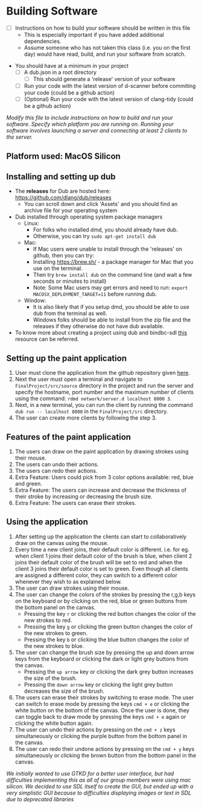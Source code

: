 # Building Software

- [ ] Instructions on how to build your software should be written in this file
	- This is especially important if you have added additional dependencies.
	- Assume someone who has not taken this class (i.e. you on the first day) would have read, build, and run your software from scratch.
- You should have at a minimum in your project
	- [ ] A dub.json in a root directory
    	- [ ] This should generate a 'release' version of your software
  - [ ] Run your code with the latest version of d-scanner before commiting your code (could be a github action)
  - [ ] (Optional) Run your code with the latest version of clang-tidy  (could be a github action)

*Modify this file to include instructions on how to build and run your software. Specify which platform you are running on. Running your software involves launching a server and connecting at least 2 clients to the server.*

## Platform used: MacOS Silicon

## Installing and setting up dub
- The **releases** for Dub are hosted here: https://github.com/dlang/dub/releases
	- You can scroll down and click 'Assets' and you should find an archive file for your operating system
- Dub installed through operating system package managers
	- Linux:
		- For folks who installed dmd, you should already have dub.
		- Otherwise, you can try `sudo apt-get install dub` 
	- Mac:
		- If Mac users were unable to install through the 'releases' on github, then you can try:
		- Installing https://brew.sh/ - a package manager for Mac that you use on the terminal.
		- Then try `brew install dub` on the command line (and wait a few seconds or minutes to install)
		- Note: Some Mac users may get errors and need to run: `export MACOSX_DEPLOYMENT_TARGET=11` before running dub.
	- Window: 
		- It is also likely that if you setup dmd, you should be able to use dub from the terminal as well.
		- Windows folks should be able to install from the zip file and the releases if they otherwise do not have dub available.
- To know more about creating a project using dub and bindbc-sdl [this](https://github.com/Spring23FSE/monorepo-gokriznastic/tree/main/Assignment5_Dub_Patterns/warmup) resource can be referred.

## Setting up the paint application
1. User must clone the application from the github repository given [here](https://github.com/Spring23FSE/finalproject-d-evelopers).
2. Next the user must open a terminal and navigate to `FinalProject/src/source` directory in the project and run the server and specify the hostname, port number and the maximum number of clients using the command: `rdmd network/server.d localhost 8000 3`.
3. Next, in a new terminal, you can run the client by running the command `dub run -- localhost 8000` in the `FinalProject/src` directory.
4. The user can create more clients by following the step 3.

## Features of the paint application
1. The users can draw on the paint application by drawing strokes using their mouse.
2. The users can undo their actions.
3. The users can redo their actions.
4. Extra Feature: Users could pick from 3 color options available: red, blue and green.
5. Extra Feature: The users can increase and decrease the thickness of their stroke by increasing or decreasing the brush size.
6. Extra Feature: The users can erase their strokes.

## Using the application
1. After setting up the application the clients can start to collaboratively draw on the canvas using the mouse.
2. Every time a new client joins, their default color is different. i.e. for eg. when client 1 joins their default color of the brush is blue, when client 2 joins their default color of the brush will be set to red and when the client 3 joins their default color is set to green. Even though all clients are assigned a different color, they can switch to a different color whenever they wish to as explained below.
3. The user can draw strokes using their mouse.
4. The user can change the colors of the strokes by pressing the r,g,b keys on the keyboard or by clicking on the red, blue or green buttons from the bottom panel on the canvas. 
    - Pressing the key `r` or clicking the red button changes the color of the new strokes to red.
    - Pressing the key `g` or clicking the green button changes the color of the new strokes to green.
    - Pressing the key `b` or clicking the blue button changes the color of the new strokes to blue.
5. The user can change the brush size by pressing the up and down arrow keys from the keyboard or clicking the dark or light grey buttons from the canvas.
    - Pressing the `up arrow` key or clicking the dark grey button increases the size of the brush.
    - Pressing the `down arrow` key or clicking the light grey button decreases the size of the brush.
6. The users can erase their strokes by switching to erase mode. The user can switch to erase mode by pressing the keys `cmd + e` or clicking the white button on the bottom of the canvas. Once the user is done, they can toggle back to draw mode by pressing the keys `cmd + e` again or clicking the white button again.
7. The user can undo their actions by pressing on the `cmd + z` keys simultaneously or clicking the purple button from the bottom panel in the canvas.
8. The user can redo their undone actions by pressing on the `cmd + y` keys simultaneously or clicking the brown button from the bottom panel in the canvas.

*_We initially wanted to use GTKD for a better user interface, but had difficulties implementing this as all of our group members were using mac silicon. We decided to use SDL itself to create the GUI, but ended up with a very simplistic GUI because to difficulties displaying images or text in SDL due to deprecated libraries_*